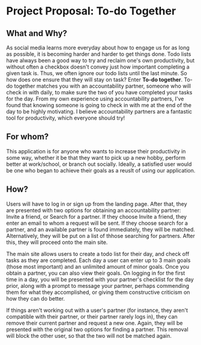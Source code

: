 # Project Proposal: To-do Together

## What and Why?

As social media learns more everyday about how to engage us for as long as possible, it is becoming harder and harder to get things done. Todo lists have always been a good way to try and reclaim one's own productivity, but without often a checkbox doesn't convey just how important completing a given task is. Thus, we often ignore our todo lists until the last minute. So how does one ensure that they will stay on task? Enter **To-do together**. To-do together matches you with an accountability partner, someone who will check in with daily, to make sure the two of you have completed your tasks for the day. From my own experience using accountability partners, I've found that knowing someone is going to check in with me at the end of the day to be highly motivating. I believe accountability partners are a fantastic tool for productivity, which everyone should try!

## For whom?

This application is for anyone who wants to increase their productivity in some way, whether it be that they want to pick up a new hobby, perform better at work/school, or branch out socially. Ideally, a satisfied user would be one who began to achieve their goals as a reuslt of using our application.

## How?

Users will have to log in or sign up from the landing page. After that, they are presented with two options for obtaining an accountability partner: Invite a friend, or Search for a partner. If they choose Invite a friend, they enter an email to whom a request will be sent. If they choose search for a partner, and an available partner is found immediately, they will be matched. Alternatively, they will be put on a list of thhose searching for partners. After this, they will proceed onto the main site.

The main site allows users to create a todo list for their day, and check off tasks as they are completed. Each day a user can enter up to 3 main goals (those most important) and an unlimited amount of minor goals. Once you obtain a partner, you can also view their goals. On logging in for the first time in a day, you will be presented with your partner's checklist for the day prior, along with a prompt to message your partner, perhaps commending them for what they accomplished, or giving them constructive criticism on how they can do better. 

If things aren't working out with a user's partner (for instance, they aren't compatible with their partner, or their partner rarely logs in), they can remove their current partner and request a new one. Again, they will be presented with the original two options for finding a partner. This removal will block the other user, so that the two will not be matched again.

